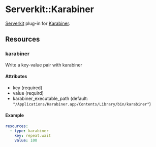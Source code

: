 # Serverkit::Karabiner
[Serverkit](https://github.com/r7kamura/serverkit) plug-in for [Karabiner](https://pqrs.org/osx/karabiner/).

## Resources
### karabiner
Write a key-value pair with karabiner

#### Attributes
- key (required)
- value (requird)
- karabiner_executable_path (default: `"/Applications/Karabiner.app/Contents/Library/bin/karabiner"`)

#### Example
```yml
resources:
  - type: karabiner
    key: repeat.wait
    value: 100
```
